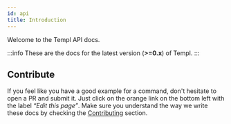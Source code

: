 ```yaml
---
id: api
title: Introduction
---
```


Welcome to the Templ API docs.

:::info
These are the docs for the latest version (**>=0.x**) of Templ.
:::

## Contribute

If you feel like you have a good example for a command, don't hesitate to open a PR and submit it. Just click on the orange link on the bottom left with the label _“Edit this page”_. Make sure you understand the way we write these docs by checking the [Contributing](https://github.com/rjoydip/templ/blob/main/.github/contributing.md) section.
